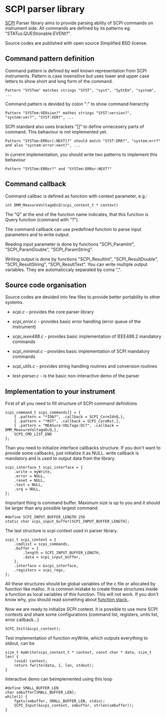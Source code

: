 SCPI parser library
===========

[SCPI](http://en.wikipedia.org/wiki/Standard_Commands_for_Programmable_Instruments) Parser library aims to provide parsing ability of SCPI commands on instrument side. All commands are defined by its patterns eg: "STATus:QUEStionable:EVENt?".

Source codes are published with open source Simplified BSD license.

Command pattern definition
-----------
Command pattern is defined by well known representation from SCPI instruments. Pattern is case insensitive but uses lower and upper case letters to show short and long form of the command.

    Pattern "SYSTem" matches strings "SYST", "syst", "SyStEm", "system", ...

Command pattern is devided by colon ":" to show command hierarchy

    Pattern "SYSTem:VERsion?" mathes strings "SYST:version?", "system:ver?", "SYST:VER?", ...

SCPI standard also uses brackets "[]" to define unnecesery parts of command. This behaviour is not implemented yet.

    Pattern "SYSTem:ERRor[:NEXT]?" should match "SYST:ERR?", "system:err?" and also "system:error:next?", ...

In current implementation, you should write two patterns to implement this behaviour

    Pattern "SYSTem:ERRor?" and "SYSTem:ERRor:NEXT?"


Command callback
-----------
Command callbac is defined as function with context parameter, e.g.:

    int DMM_MeasureVoltageDcQ(scpi_context_t * context)

The "Q" at the end of the function name indicates, that this function is Query function (command with "?").

The command callback can use predefined function to parse input parameters and to write output.

Reading input parameter is done by functions "SCPI_ParamInt", "SCPI_ParamDouble", "SCPI_ParamString".

Writing output is done by functions "SCPI_ResultInt", "SCPI_ResultDouble", "SCPI_ResultString", "SCPI_ResultText". You can write multiple output variables. They are automaticcaly separated by coma ",".

Source code organisation
------------

Source codes are devided into few files to provide better portability to other systems.

- *scpi.c* - provides the core parser library
- *scpi_error.c* - provides basic error handling (error queue of the instrument)
- *scpi_ieee488.c* - provides basic implementation of IEEE488.2 mandatory commands
- *scpi_minimal.c* - provides basic implementation of SCPI mandatory commands
- *scpi_utils.c* - provides string handling routines and conversion routines

- *test-parser.c* - is the basic non-interactive demo of the parser

Implementation to your instrument
-------------
First of all you need to fill structure of SCPI command definitions
	
	scpi_command_t scpi_commands[] = {
		{ .pattern = "*IDN?", .callback = SCPI_CoreIdnQ,},
		{ .pattern = "*RST", .callback = SCPI_CoreRst,},
		{ .pattern = "MEASure:VOLTage:DC?", .callback = DMM_MeasureVoltageDcQ,},
		SCPI_CMD_LIST_END
	};

Than you need to initialize interface callbacks structure. If you don't want to provide some callbacks, just initialize it as NULL. write callback is mandatory and is used to output data from the library.

	scpi_interface_t scpi_interface = {
		.write = myWrite,
		.error = NULL,
		.reset = NULL,
		.test = NULL,
		.srq = NULL,
	};

Important thing is command buffer. Maximum size is up to you and it should be larger than any possible largest command. 

	#define SCPI_INPUT_BUFFER_LENGTH 256
	static char scpi_input_buffer[SCPI_INPUT_BUFFER_LENGTH];


The last structure is scpi context used in parser library.

	scpi_t scpi_context = {
		.cmdlist = scpi_commands,
		.buffer = {
			.length = SCPI_INPUT_BUFFER_LENGTH,
			.data = scpi_input_buffer,
		},
		.interface = &scpi_interface,
		.registers = scpi_regs,
	};

All these structures should be global variables of the c file or allocated by function like malloc. It is common mistake to create these structures inside a function as local variables of this function. This will not work. If you don't know why, you should read something about [function stack.](http://stackoverflow.com/questions/4824342/returning-a-local-variable-from-function-in-c).


Now we are ready to initialize SCPI context. It is possible to use more SCPI contexts and share some configurations (command list, registers, units list, error callback...)

	SCPI_Init(&scpi_context);

Test implementation of function myWrite, which outputs everything to stdout, can be
	
	size_t myWrite(scpi_context_t * context, const char * data, size_t len) {
		(void) context;
		return fwrite(data, 1, len, stdout);
	}

Interactive demo can beimplemented using this loop

	#define SMALL_BUFFER_LEN
	char smbuffer[SMALL_BUFFER_LEN];
	while(1) {
		fgets(smbuffer, SMALL_BUFFER_LEN, stdin);
		SCPI_Input(&scpi_context, smbuffer, strlen(smbuffer));
	}



